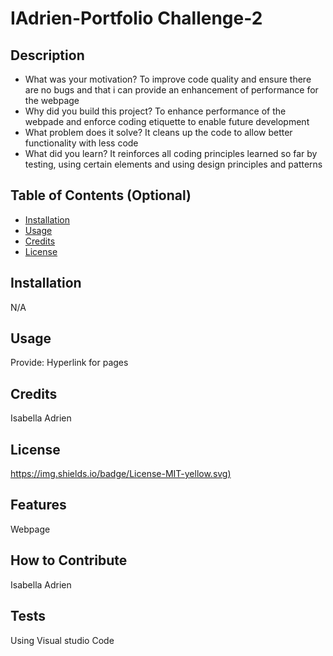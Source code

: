 # IAdrien-Portfolio Challenge-2

## Description
- What was your motivation? To improve code quality and ensure there are no bugs and that i can provide an enhancement of performance for the webpage
- Why did you build this project? To enhance performance of the webpade and enforce coding etiquette to enable future development
- What problem does it solve? It cleans up the code to allow better functionality with less code
- What did you learn? It reinforces all coding principles learned so far by testing, using certain elements and using design principles and patterns 

## Table of Contents (Optional)

- [Installation](N/A)
- [Usage](#usage)
- [Credits](#credits)
- [License](#license)

## Installation

N/A

## Usage

Provide: Hyperlink for pages

## Credits

Isabella Adrien 

## License

[https://img.shields.io/badge/License-MIT-yellow.svg)](https://opensource.org/licenses/MIT)


## Features

Webpage

## How to Contribute

Isabella Adrien

## Tests

Using Visual studio Code